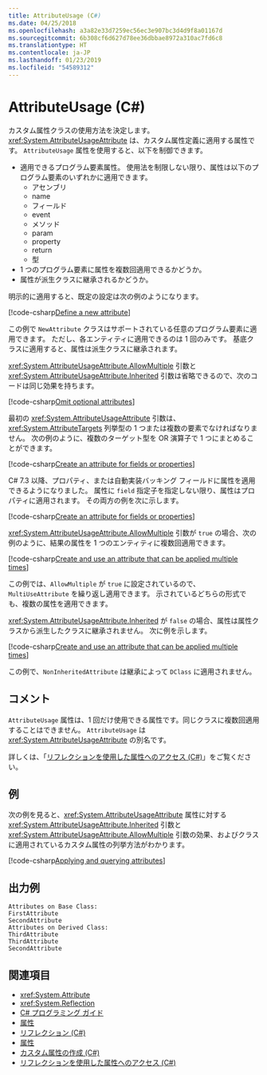 ```yaml
---
title: AttributeUsage (C#)
ms.date: 04/25/2018
ms.openlocfilehash: a3a82e33d7259ec56ec3e907bc3d4d9f8a01167d
ms.sourcegitcommit: 6b308cf6d627d78ee36dbbae8972a310ac7fd6c8
ms.translationtype: HT
ms.contentlocale: ja-JP
ms.lasthandoff: 01/23/2019
ms.locfileid: "54589312"
---
```

# <a name="attributeusage-c"></a>AttributeUsage (C#)

カスタム属性クラスの使用方法を決定します。 <xref:System.AttributeUsageAttribute> は、カスタム属性定義に適用する属性です。 `AttributeUsage` 属性を使用すると、以下を制御できます。

- 適用できるプログラム要素属性。 使用法を制限しない限り、属性は以下のプログラム要素のいずれかに適用できます。
  - アセンブリ
  - name
  - フィールド
  - event
  - メソッド
  - param
  - property
  - return
  - 型
- 1 つのプログラム要素に属性を複数回適用できるかどうか。
- 属性が派生クラスに継承されるかどうか。

明示的に適用すると、既定の設定は次の例のようになります。

[!code-csharp[Define a new attribute](../../../../../samples/snippets/csharp/attributes/NewAttribute.cs#1)]

この例で `NewAttribute` クラスはサポートされている任意のプログラム要素に適用できます。 ただし、各エンティティに適用できるのは 1 回のみです。 基底クラスに適用すると、属性は派生クラスに継承されます。

<xref:System.AttributeUsageAttribute.AllowMultiple> 引数と <xref:System.AttributeUsageAttribute.Inherited> 引数は省略できるので、次のコードは同じ効果を持ちます。

[!code-csharp[Omit optional attributes](../../../../../samples/snippets/csharp/attributes/NewAttribute.cs#2)]

最初の <xref:System.AttributeUsageAttribute> 引数は、<xref:System.AttributeTargets> 列挙型の 1 つまたは複数の要素でなければなりません。 次の例のように、複数のターゲット型を OR 演算子で 1 つにまとめることができます。

[!code-csharp[Create an attribute for fields or properties](../../../../../samples/snippets/csharp/attributes/NewPropertyOrFieldAttribute.cs#1)]

C# 7.3 以降、プロパティ、または自動実装バッキング フィールドに属性を適用できるようになりました。 属性に `field` 指定子を指定しない限り、属性はプロパティに適用されます。 その両方の例を次に示します。

[!code-csharp[Create an attribute for fields or properties](../../../../../samples/snippets/csharp/attributes/NewPropertyOrFieldAttribute.cs#2)]

<xref:System.AttributeUsageAttribute.AllowMultiple> 引数が `true` の場合、次の例のように、結果の属性を 1 つのエンティティに複数回適用できます。

[!code-csharp[Create and use an attribute that can be applied multiple times](../../../../../samples/snippets/csharp/attributes/MultiUseAttribute.cs#1)]

この例では、`AllowMultiple` が `true` に設定されているので、`MultiUseAttribute` を繰り返し適用できます。 示されているどちらの形式でも、複数の属性を適用できます。

<xref:System.AttributeUsageAttribute.Inherited> が `false` の場合、属性は属性クラスから派生したクラスに継承されません。 次に例を示します。

[!code-csharp[Create and use an attribute that can be applied multiple times](../../../../../samples/snippets/csharp/attributes/NonInheritedAttribute.cs#1)]

この例で、`NonInheritedAttribute` は継承によって `DClass` に適用されません。

## <a name="remarks"></a>コメント

`AttributeUsage` 属性は、1 回だけ使用できる属性です。同じクラスに複数回適用することはできません。 `AttributeUsage` は <xref:System.AttributeUsageAttribute> の別名です。

詳しくは、「[リフレクションを使用した属性へのアクセス (C#)](accessing-attributes-by-using-reflection.md)」をご覧ください。

## <a name="example"></a>例

次の例を見ると、<xref:System.AttributeUsageAttribute> 属性に対する <xref:System.AttributeUsageAttribute.Inherited> 引数と <xref:System.AttributeUsageAttribute.AllowMultiple> 引数の効果、およびクラスに適用されているカスタム属性の列挙方法がわかります。

[!code-csharp[Applying and querying attributes](../../../../../samples/snippets/csharp/attributes/Program.cs#1)]

## <a name="sample-output"></a>出力例

```text
Attributes on Base Class:
FirstAttribute
SecondAttribute
Attributes on Derived Class:
ThirdAttribute
ThirdAttribute
SecondAttribute
```

## <a name="see-also"></a>関連項目

- <xref:System.Attribute>
- <xref:System.Reflection>
- [C# プログラミング ガイド](../..//index.md)
- [属性](../../../..//standard/attributes/index.md)
- [リフレクション (C#)](../reflection.md)
- [属性](index.md)
- [カスタム属性の作成 (C#)](creating-custom-attributes.md)
- [リフレクションを使用した属性へのアクセス (C#)](accessing-attributes-by-using-reflection.md)
